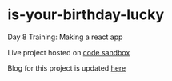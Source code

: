 # is-your-birthday-lucky
Day 8 Training: Making a react app

Live project hosted on [code sandbox](https://7vsin.csb.app/?#mainSection)

Blog for this project is updated [here](https://dev.to/suryanshchopra/day-8-training-birthday-lucky-react-app-34f1)
